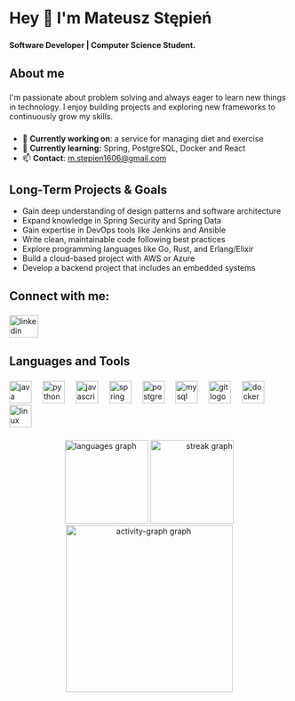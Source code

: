 <h1 align="left">Hey 👋 I'm Mateusz Stępień</h1>

###

<h4 align="left">Software Developer | Computer Science Student.</h4>

###

<h2 align="left">About me</h2>

###

<p align="left">I'm passionate about problem solving and always eager to learn new things in technology. I enjoy building projects and exploring new frameworks to continuously grow my skills.</p>

###

- 🔭 **Currently working on**: a service for managing diet and exercise
- 🌱 **Currently learning:** Spring, PostgreSQL, Docker and React
- 📫 **Contact**: [m.stepien1606@gmail.com](mailto:m.stepien1606@gmail.com)

###

<h2 alighn="left">Long-Term Projects & Goals</h2>

- Gain deep understanding of design patterns and software architecture
- Expand knowledge in Spring Security and Spring Data
- Gain expertise in DevOps tools like Jenkins and Ansible
- Write clean, maintainable code following best practices
- Explore programming languages like Go, Rust, and Erlang/Elixir
- Build a cloud-based project with AWS or Azure
- Develop a backend project that includes an embedded systems

###

<h2 align="left">Connect with me:</h2>

###

<div align="left">
  <a href="https://www.linkedin.com/in/mateusz-st%C4%99pie%C5%84-612658249/" target="_blank">
    <img src="https://raw.githubusercontent.com/maurodesouza/profile-readme-generator/master/src/assets/icons/social/linkedin/default.svg" width="52" height="40" alt="linkedin logo"  />
  </a>
</div>

###

<h2 align="left">Languages and Tools</h2>

###

<div align="left">
  <img src="https://cdn.jsdelivr.net/gh/devicons/devicon/icons/java/java-original.svg" height="40" alt="java logo"  />
  <img width="12" />
  <img src="https://cdn.jsdelivr.net/gh/devicons/devicon/icons/python/python-original.svg" height="40" alt="python logo"  />
  <img width="12" />
  <img src="https://cdn.jsdelivr.net/gh/devicons/devicon/icons/javascript/javascript-original.svg" height="40" alt="javascript logo"  />
  <img width="12" />
  <img src="https://cdn.jsdelivr.net/gh/devicons/devicon/icons/spring/spring-original.svg" height="40" alt="spring logo"  />
  <img width="12" />
  <img src="https://cdn.jsdelivr.net/gh/devicons/devicon/icons/postgresql/postgresql-original.svg" height="40" alt="postgresql logo"  />
  <img width="12" />
  <img src="https://cdn.jsdelivr.net/gh/devicons/devicon/icons/mysql/mysql-original.svg" height="40" alt="mysql logo"  />
  <img width="12" />
  <img src="https://cdn.jsdelivr.net/gh/devicons/devicon/icons/git/git-original.svg" height="40" alt="git logo"  />
  <img width="12" />
  <img src="https://cdn.jsdelivr.net/gh/devicons/devicon/icons/docker/docker-original.svg" height="40" alt="docker logo"  />
  <img width="12" />
  <img src="https://cdn.jsdelivr.net/gh/devicons/devicon/icons/linux/linux-original.svg" height="40" alt="linux logo"  />
</div>

###
<div align="center">
<span align="left">
  <img src="https://github-readme-stats.vercel.app/api/top-langs?username=m-stepien&locale=en&hide_title=false&layout=compact&card_width=320&langs_count=5&theme=dark&hide_border=false&order=2" height="150" alt="languages graph"  />
</span>
<span align="right">
  <img src="https://streak-stats.demolab.com?user=m-stepien&locale=en&mode=daily&theme=dark&hide_border=false&border_radius=5&date_format=j/n%5B/Y%5D&order=3" height="150" alt="streak graph"  />
</span>
</div>
<div align="center">
  <img src="https://github-readme-activity-graph.vercel.app/graph?username=m-stepien&radius=16&theme=github-dark&area=true&order=5&custom_title=Contributions%20Graph" height="300" alt="activity-graph graph"  />
</div>

###
